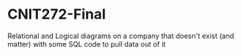 # CNIT272-Final
Relational and Logical diagrams on a company that doesn't exist (and matter) with some SQL code to pull data out of it
